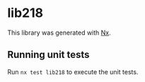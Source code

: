 # lib218

This library was generated with [Nx](https://nx.dev).

## Running unit tests

Run `nx test lib218` to execute the unit tests.
